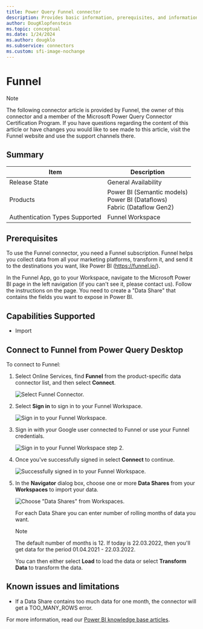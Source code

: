 ```yaml
---
title: Power Query Funnel connector
description: Provides basic information, prerequisites, and information on how to connect to your data using the Funnel connector, along with a list of known issues and limitations.
author: DougKlopfenstein
ms.topic: conceptual
ms.date: 1/24/2024
ms.author: dougklo
ms.subservice: connectors
ms.custom: sfi-image-nochange
---
```


# Funnel

> [!NOTE]
>The following connector article is provided by Funnel, the owner of this connector and a member of the Microsoft Power Query Connector Certification Program. If you have questions regarding the content of this article or have changes you would like to see made to this article, visit the Funnel website and use the support channels there.

## Summary

| Item | Description |
| ---- | ----------- |
| Release State | General Availability |
| Products | Power BI (Semantic models)<br/>Power BI (Dataflows)<br/>Fabric (Dataflow Gen2) |
| Authentication Types Supported | Funnel Workspace |

## Prerequisites

To use the Funnel connector, you need a Funnel subscription. Funnel helps you collect data from all your marketing platforms, transform it, and send it to the destinations you want, like Power BI (<https://funnel.io/>).

In the Funnel App, go to your Workspace, navigate to the Microsoft Power BI page in the left navigation (if you can't see it, please contact us). Follow the instructions on the page. You need to create a "Data Share" that contains the fields you want to expose in Power BI.

## Capabilities Supported

* Import

## Connect to Funnel from Power Query Desktop

To connect to Funnel:

1. Select Online Services, find **Funnel** from the product-specific data connector list, and then select **Connect**.

   ![Select Funnel Connector.](./media/funnel/funnel-connector.png#lightbox)

1. Select **Sign in** to sign in to your Funnel Workspace.

   ![Sign in to your Funnel Workspace.](media/funnel/funnel-sign-in-1.png)

1. Sign in with your Google user connected to Funnel or use your Funnel credentials.

   ![Sign in to your Funnel Workspace step 2.](media/funnel/funnel-sign-in-2.png)

1. Once you've successfully signed in select **Connect** to continue.

   ![Successfully signed in to your Funnel Workspace.](media/funnel/funnel-sign-in-3.png)

1. In the **Navigator** dialog box, choose one or more **Data Shares** from your **Workspaces** to import your data.

   ![Choose "Data Shares" from Workspaces.](media/funnel/funnel-navigation-table.png)

   For each Data Share you can enter number of rolling months of data you want.

   > [!NOTE]
   > The default number of months is 12. If today is 22.03.2022, then you'll get data for the period 01.04.2021 - 22.03.2022.

   You can then either select **Load** to load the data or select **Transform Data** to transform the data.

## Known issues and limitations

* If a Data Share contains too much data for one month, the connector will get a TOO_MANY_ROWS error.

For more information, read our [Power BI knowledge base articles](https://help.funnel.io/en/?q=powerbi).
